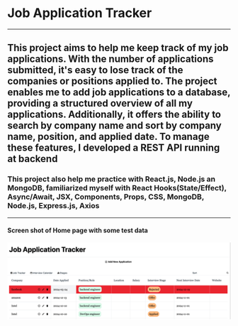 # Job Application Tracker

---

## This project aims to help me keep track of my job applications. With the number of applications submitted, it's easy to lose track of the companies or positions applied to. The project enables me to add job applications to a database, providing a structured overview of all my applications. Additionally, it offers the ability to search by company name and sort by company name, position, and applied date. To manage these features, I developed a REST API running at backend

### This project also help me practice with React.js, Node.js an MongoDB, familiarized myself with React Hooks(State/Effect), Async/Await, JSX, Components, Props, CSS, MongoDB, Node.js, Express.js, Axios

---

#### Screen shot of Home page with some test data

![test screen shot](/frontend/src/img/TestPageScreenShot.png)
